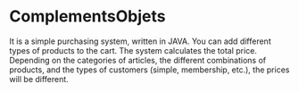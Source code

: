 # ComplementsObjets
It is a simple purchasing system, written in JAVA. You can add different types of products to the cart. The system calculates the total price. Depending on the categories of articles, the different combinations of products, and the types of customers (simple, membership, etc.), the prices will be different.
